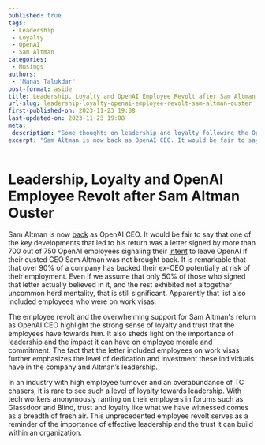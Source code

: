 ```yaml
---
published: true
tags:
 - Leadership
 - Loyalty
 - OpenAI
 - Sam Altman
categories:
 - Musings
authors:
 - "Manas Talukdar"
post-format: aside
title: Leadership, Loyalty and OpenAI Employee Revolt after Sam Altman Ouster
url-slug: leadership-loyalty-openai-employee-revolt-sam-altman-ouster
first-published-on: 2023-11-23 19:08
last-updated-on: 2023-11-23 19:08
meta:
 description: "Some thoughts on leadership and loyalty following the OpenAI employee revolt after Sam Altman's ouster."
excerpt: "Sam Altman is now back as OpenAI CEO. It would be fair to say that one of the key developments that led to his return"
---
```


# Leadership, Loyalty and OpenAI Employee Revolt after Sam Altman Ouster

Sam Altman is now [back](https://www.msn.com/en-us/money/companies/sam-altman-is-set-to-return-as-the-ceo-of-openai/ar-AA1kkDLf) as OpenAI CEO. It would be fair to say that one of the key developments that led to his return was a letter signed by more than 700 out of 750 OpenAI employees signaling their [intent](https://www.wired.com/story/openai-staff-walk-protest-sam-altman/) to leave OpenAI if their ousted CEO Sam Altman was not brought back. It is remarkable that that over 90% of a company has backed their ex-CEO potentially at risk of their employment. Even if we assume that only 50% of those who signed that letter actually believed in it, and the rest exhibited not altogether uncommon herd mentality, that is still significant. Apparently that list also included employees who were on work visas.

The employee revolt and the overwhelming support for Sam Altman's return as OpenAI CEO highlight the strong sense of loyalty and trust that the employees have towards him. It also sheds light on the importance of leadership and the impact it can have on employee morale and commitment. The fact that the letter included employees on work visas further emphasizes the level of dedication and investment these individuals have in the company and Altman’s leadership.

In an industry with high employee turnover and an overabundance of TC chasers, it is rare to see such a level of loyalty towards leadership. With tech workers anonymously ranting on their employers in forums such as Glassdoor and Blind, trust and loyalty like what we have witnessed comes as a breadth of fresh air. This unprecedented employee revolt serves as a reminder of the importance of effective leadership and the trust it can build within an organization.
